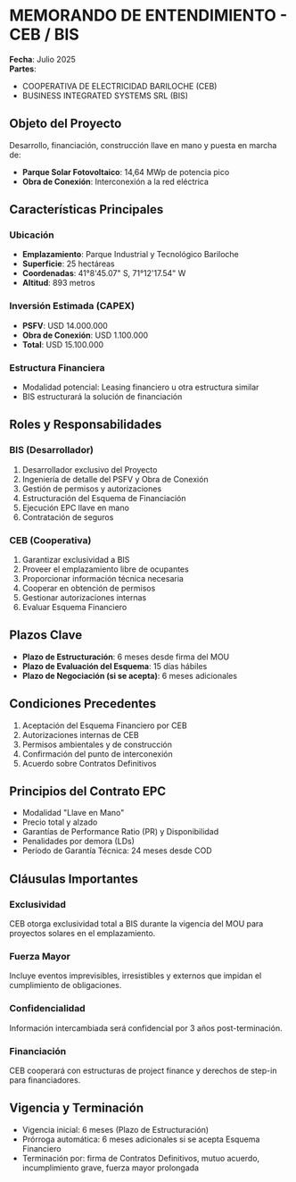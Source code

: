 # MEMORANDO DE ENTENDIMIENTO - CEB / BIS

**Fecha**: Julio 2025  
**Partes**: 
- COOPERATIVA DE ELECTRICIDAD BARILOCHE (CEB)
- BUSINESS INTEGRATED SYSTEMS SRL (BIS)

## Objeto del Proyecto

Desarrollo, financiación, construcción llave en mano y puesta en marcha de:
- **Parque Solar Fotovoltaico**: 14,64 MWp de potencia pico
- **Obra de Conexión**: Interconexión a la red eléctrica

## Características Principales

### Ubicación
- **Emplazamiento**: Parque Industrial y Tecnológico Bariloche
- **Superficie**: 25 hectáreas
- **Coordenadas**: 41°8'45.07" S, 71°12'17.54" W
- **Altitud**: 893 metros

### Inversión Estimada (CAPEX)
- **PSFV**: USD 14.000.000
- **Obra de Conexión**: USD 1.100.000
- **Total**: USD 15.100.000

### Estructura Financiera
- Modalidad potencial: Leasing financiero u otra estructura similar
- BIS estructurará la solución de financiación

## Roles y Responsabilidades

### BIS (Desarrollador)
1. Desarrollador exclusivo del Proyecto
2. Ingeniería de detalle del PSFV y Obra de Conexión
3. Gestión de permisos y autorizaciones
4. Estructuración del Esquema de Financiación
5. Ejecución EPC llave en mano
6. Contratación de seguros

### CEB (Cooperativa)
1. Garantizar exclusividad a BIS
2. Proveer el emplazamiento libre de ocupantes
3. Proporcionar información técnica necesaria
4. Cooperar en obtención de permisos
5. Gestionar autorizaciones internas
6. Evaluar Esquema Financiero

## Plazos Clave

- **Plazo de Estructuración**: 6 meses desde firma del MOU
- **Plazo de Evaluación del Esquema**: 15 días hábiles
- **Plazo de Negociación (si se acepta)**: 6 meses adicionales

## Condiciones Precedentes

1. Aceptación del Esquema Financiero por CEB
2. Autorizaciones internas de CEB
3. Permisos ambientales y de construcción
4. Confirmación del punto de interconexión
5. Acuerdo sobre Contratos Definitivos

## Principios del Contrato EPC

- Modalidad "Llave en Mano"
- Precio total y alzado
- Garantías de Performance Ratio (PR) y Disponibilidad
- Penalidades por demora (LDs)
- Período de Garantía Técnica: 24 meses desde COD

## Cláusulas Importantes

### Exclusividad
CEB otorga exclusividad total a BIS durante la vigencia del MOU para proyectos solares en el emplazamiento.

### Fuerza Mayor
Incluye eventos imprevisibles, irresistibles y externos que impidan el cumplimiento de obligaciones.

### Confidencialidad
Información intercambiada será confidencial por 3 años post-terminación.

### Financiación
CEB cooperará con estructuras de project finance y derechos de step-in para financiadores.

## Vigencia y Terminación

- Vigencia inicial: 6 meses (Plazo de Estructuración)
- Prórroga automática: 6 meses adicionales si se acepta Esquema Financiero
- Terminación por: firma de Contratos Definitivos, mutuo acuerdo, incumplimiento grave, fuerza mayor prolongada